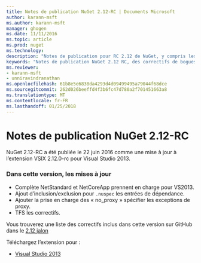```yaml
---
title: Notes de publication NuGet 2.12-RC | Documents Microsoft
author: karann-msft
ms.author: karann-msft
manager: ghogen
ms.date: 11/11/2016
ms.topic: article
ms.prod: nuget
ms.technology: 
description: "Notes de publication pour RC 2.12 de NuGet, y compris les problèmes connus, les correctifs de bogues, les fonctionnalités ajoutées et dcr."
keywords: "Notes de publication NuGet 2.12 RC, des correctifs de bogues, problèmes connus, ajouté des fonctionnalités, DCR"
ms.reviewer:
- karann-msft
- unniravindranathan
ms.openlocfilehash: 61b8e5e6838da4293d4d09499495a79044f68dce
ms.sourcegitcommit: 262d026beeffd4f3b6fc47d780a2f701451663a8
ms.translationtype: MT
ms.contentlocale: fr-FR
ms.lasthandoff: 01/25/2018
---
```

# <a name="nuget-212-rc-release-notes"></a>Notes de publication NuGet 2.12-RC

NuGet 2.12-RC a été publiée le 22 juin 2016 comme une mise à jour à l’extension VSIX 2.12.0-rc pour Visual Studio 2013.

### <a name="updates-in-this-release"></a>Dans cette version, les mises à jour

* Complète NetStandard et NetCoreApp prennent en charge pour VS2013.
* Ajout d’inclusion/exclusion pour `.nuspec` les entrées de dépendance.
* Ajouter la prise en charge des « no_proxy » spécifier les exceptions de proxy.
* TFS les correctifs.

Vous trouverez une liste des correctifs inclus dans cette version sur GitHub dans le [2.12 jalon](https://github.com/NuGet/Home/issues?q=milestone%3A2.12+is%3Aclosed)

Téléchargez l’extension pour :

* [Visual Studio 2013](https://dist.nuget.org/visualstudio-2013-vsix/v2.12.0-rc/NuGet.Tools.vsix)
